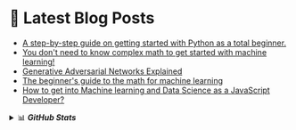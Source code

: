 # 📩 Latest Blog Posts 
<!-- BLOG-POST-LIST:START -->
- [A step-by-step guide on getting started with Python as a total beginner.](https://prathamprasoon.codes/a-step-by-step-guide-on-getting-started-with-python-as-a-total-beginner)
- [You don't need to know complex math to get started with machine learning!](https://prathamprasoon.codes/you-dont-need-to-know-complex-math-to-get-started-with-machine-learning)
- [Generative Adversarial Networks Explained](https://prathamprasoon.codes/generative-adversarial-networks-explained)
- [The beginner's guide to the math for machine learning](https://prathamprasoon.codes/the-beginners-guide-to-the-math-for-machine-learning)
- [How to get into Machine learning and Data Science as a JavaScript Developer?](https://prathamprasoon.codes/how-to-get-into-machine-learning-and-data-science-as-a-javascript-developer)
<!-- BLOG-POST-LIST:END -->

<details>
  <summary>📊 <b><i>GitHub Stats</i></b></summary>
  <img src="https://github-readme-stats.vercel.app/api?username=prasoonpratham&show_icons=true&theme=gotham" alt="Darsh Shah GitHub Stats" />
</details> 
